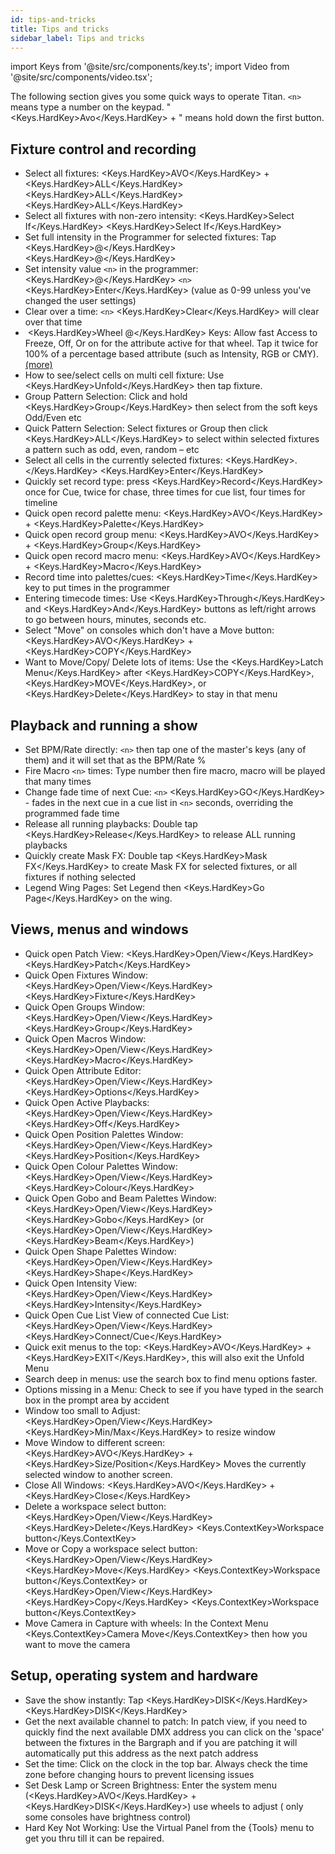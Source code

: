 ```yaml
---
id: tips-and-tricks
title: Tips and tricks
sidebar_label: Tips and tricks
---
```


import Keys from '@site/src/components/key.ts';
import Video from '@site/src/components/video.tsx';

The following section gives you some quick ways to operate Titan. ``<n>`` means type a number on the keypad. "<Keys.HardKey>Avo</Keys.HardKey> + " means hold down the first button.

## Fixture control and recording

-  Select all fixtures: <Keys.HardKey>AVO</Keys.HardKey> + <Keys.HardKey>ALL</Keys.HardKey> <Keys.HardKey>ALL</Keys.HardKey> <Keys.HardKey>ALL</Keys.HardKey>
-  Select all fixtures with non-zero intensity: <Keys.HardKey>Select If</Keys.HardKey> <Keys.HardKey>Select If</Keys.HardKey>
-  Set full intensity in the Programmer for selected fixtures: Tap <Keys.HardKey>@</Keys.HardKey><Keys.HardKey>@</Keys.HardKey>
-  Set intensity value ``<n>`` in the programmer: <Keys.HardKey>@</Keys.HardKey> ``<n>`` <Keys.HardKey>Enter</Keys.HardKey> (value as 0-99 unless you've changed the user settings)
-  Clear over a time: ``<n>`` <Keys.HardKey>Clear</Keys.HardKey> will clear over that time
-  &nbsp;<Keys.HardKey>Wheel @</Keys.HardKey> Keys: Allow fast Access to Freeze, Off, Or on for the attribute active for that wheel. Tap it twice for 100% of a percentage based attribute (such as Intensity, RGB or CMY). [(more)](../controlling-fixtures/changing-fixture-attributes.md#adjusting-attributes-with-the--buttons)
-  How to see/select cells on multi cell fixture: Use <Keys.HardKey>Unfold</Keys.HardKey> then tap fixture.
-  Group Pattern Selection: Click and hold <Keys.HardKey>Group</Keys.HardKey> then select from the soft keys Odd/Even etc
-  Quick Pattern Selection: Select fixtures or Group then click <Keys.HardKey>ALL</Keys.HardKey> to select within selected fixtures a pattern such as
odd, even, random – etc
-  Select all cells in the currently selected fixtures: <Keys.HardKey>.</Keys.HardKey> <Keys.HardKey>Enter</Keys.HardKey> 
-  Quickly set record type: press <Keys.HardKey>Record</Keys.HardKey> once for Cue, twice for chase, three times for cue list, four times for timeline
-  Quick open record palette menu: <Keys.HardKey>AVO</Keys.HardKey> + <Keys.HardKey>Palette</Keys.HardKey>
-  Quick open record group menu: <Keys.HardKey>AVO</Keys.HardKey> + <Keys.HardKey>Group</Keys.HardKey>
-  Quick open record macro menu: <Keys.HardKey>AVO</Keys.HardKey> + <Keys.HardKey>Macro</Keys.HardKey>
-  Record time into palettes/cues: <Keys.HardKey>Time</Keys.HardKey> key to put times in the programmer
-  Entering timecode times: Use <Keys.HardKey>Through</Keys.HardKey> and <Keys.HardKey>And</Keys.HardKey> buttons as left/right arrows to go between hours, minutes, seconds etc.
-  Select "Move" on consoles which don't have a Move button: <Keys.HardKey>AVO</Keys.HardKey> + <Keys.HardKey>COPY</Keys.HardKey>
-  Want to Move/Copy/ Delete lots of items: Use the <Keys.HardKey>Latch Menu</Keys.HardKey> after <Keys.HardKey>COPY</Keys.HardKey>, <Keys.HardKey>MOVE</Keys.HardKey>, or <Keys.HardKey>Delete</Keys.HardKey> to stay in that
menu

## Playback and running a show

-  Set BPM/Rate directly: ``<n>`` then tap one of the master's keys (any of them) and it will set that as the BPM/Rate %
-  Fire Macro ``<n>`` times: Type number then fire macro, macro will be played that many times
-  Change fade time of next Cue: ``<n>`` <Keys.HardKey>GO</Keys.HardKey> - fades in the next cue in a cue list in ``<n>`` seconds, overriding the programmed
fade time
-  Release all running playbacks: Double tap <Keys.HardKey>Release</Keys.HardKey> to release ALL running playbacks
-  Quickly create Mask FX: Double tap <Keys.HardKey>Mask FX</Keys.HardKey> to create Mask FX for selected fixtures, or all fixtures if nothing selected
-  Legend Wing Pages: Set Legend then <Keys.HardKey>Go Page</Keys.HardKey> on the wing.

## Views, menus and windows

-  Quick open Patch View: <Keys.HardKey>Open/View</Keys.HardKey> <Keys.HardKey>Patch</Keys.HardKey>
-  Quick Open Fixtures Window: <Keys.HardKey>Open/View</Keys.HardKey> <Keys.HardKey>Fixture</Keys.HardKey>
-  Quick Open Groups Window: <Keys.HardKey>Open/View</Keys.HardKey> <Keys.HardKey>Group</Keys.HardKey>
-  Quick Open Macros Window: <Keys.HardKey>Open/View</Keys.HardKey> <Keys.HardKey>Macro</Keys.HardKey>
-  Quick Open Attribute Editor: <Keys.HardKey>Open/View</Keys.HardKey> <Keys.HardKey>Options</Keys.HardKey>
-  Quick Open Active Playbacks: <Keys.HardKey>Open/View</Keys.HardKey> <Keys.HardKey>Off</Keys.HardKey>
-  Quick Open Position Palettes Window: <Keys.HardKey>Open/View</Keys.HardKey> <Keys.HardKey>Position</Keys.HardKey>
-  Quick Open Colour Palettes Window: <Keys.HardKey>Open/View</Keys.HardKey> <Keys.HardKey>Colour</Keys.HardKey>
-  Quick Open Gobo and Beam Palettes Window: <Keys.HardKey>Open/View</Keys.HardKey> <Keys.HardKey>Gobo</Keys.HardKey> (or <Keys.HardKey>Open/View</Keys.HardKey> <Keys.HardKey>Beam</Keys.HardKey>)
-  Quick Open Shape Palettes Window: <Keys.HardKey>Open/View</Keys.HardKey> <Keys.HardKey>Shape</Keys.HardKey>
-  Quick Open Intensity View: <Keys.HardKey>Open/View</Keys.HardKey> <Keys.HardKey>Intensity</Keys.HardKey>
-  Quick Open Cue List View of connected Cue List: <Keys.HardKey>Open/View</Keys.HardKey> <Keys.HardKey>Connect/Cue</Keys.HardKey>
-  Quick exit menus to the top: <Keys.HardKey>AVO</Keys.HardKey> + <Keys.HardKey>EXIT</Keys.HardKey>, this will also exit the Unfold Menu
-  Search deep in menus: use the search box to find menu options faster.
-  Options missing in a Menu: Check to see if you have typed in the search box in the prompt area by accident
-  Window too small to Adjust: <Keys.HardKey>Open/View</Keys.HardKey> <Keys.HardKey>Min/Max</Keys.HardKey> to resize window
-  Move Window to different screen: <Keys.HardKey>AVO</Keys.HardKey> + <Keys.HardKey>Size/Position</Keys.HardKey> Moves the currently selected window to another screen.
-  Close All Windows: <Keys.HardKey>AVO</Keys.HardKey> + <Keys.HardKey>Close</Keys.HardKey>
-  Delete a workspace select button: <Keys.HardKey>Open/View</Keys.HardKey> <Keys.HardKey>Delete</Keys.HardKey> <Keys.ContextKey>Workspace button</Keys.ContextKey>
-  Move or Copy a workspace select button: <Keys.HardKey>Open/View</Keys.HardKey> <Keys.HardKey>Move</Keys.HardKey> <Keys.ContextKey>Workspace button</Keys.ContextKey> or <Keys.HardKey>Open/View</Keys.HardKey> <Keys.HardKey>Copy</Keys.HardKey> <Keys.ContextKey>Workspace button</Keys.ContextKey>
-  Move Camera in Capture with wheels: In the Context Menu <Keys.ContextKey>Camera Move</Keys.ContextKey> then how you want to move the camera

## Setup, operating system and hardware

-  Save the show instantly: Tap <Keys.HardKey>DISK</Keys.HardKey> <Keys.HardKey>DISK</Keys.HardKey>
-  Get the next available channel to patch: In patch view, if you need to quickly find the next available DMX address
you can click on the 'space' between the fixtures in the Bargraph and if you are patching it will automatically put
this address as the next patch address
-  Set the time: Click on the clock in the top bar. Always check the time zone before changing hours to prevent licensing
issues
-  Set Desk Lamp or Screen Brightness: Enter the system menu (<Keys.HardKey>AVO</Keys.HardKey> + <Keys.HardKey>DISK</Keys.HardKey>) use wheels to adjust ( only some
consoles have brightness control)
-  Hard Key Not Working: Use the Virtual Panel from the {Tools} menu to get you thru till it can be repaired.
